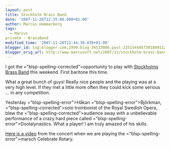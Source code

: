 ```yaml
---
layout: post
title: Stockholm Brass Band
date: '2007-11-26T12:35:00.000+01:00'
author: Marcus Hammarberg
tags:
  - Marcus
private - BrassBand
modified_time: '2007-11-26T12:44:38.039+01:00'
blogger_id: tag:blogger.com,1999:blog-36533086.post-2251544957301809112
blogger_orig_url: http://www.marcusoft.net/2007/11/stockholm-brass-band.html
---
```


I got the
<span>="blsp-spelling-corrected">opportunity</span> to play with [<span
id="SPELLING_ERROR_1" class="blsp-spelling-error">Stockholms</span>
Brass Band](http://www.stockholmbrass.se/) this weekend. First baritone
this time.

What a great bunch of guys! Really nice people and the playing was at a
very high level. If they met a little more often they could kick some
serious ... in any competition.

Yesterday <span>="blsp-spelling-error">Håkan</span> <span>="blsp-spelling-error">Björkman</span>, <span>="blsp-spelling-corrected">solo trombonist</span> of the Royal
Swedish Opera, blew the <span>="blsp-spelling-corrected">audience</span> away with a <span
id="SPELLING_ERROR_6"
class="blsp-spelling-corrected">unbelievable</span> performance of a
<span id="SPELLING_ERROR_7" class="blsp-spelling-corrected">crazy</span>
hard piece called <span>="blsp-spelling-error">Doolalynastics</span>. What a player! I am
truly amazed of his skills.

[Here is a video](http://www.stockholmbrass.se/Videoklipp.htm) from the
concert when we are playing the <span>="blsp-spelling-error">marsch</span> Celebrate Rotary.
